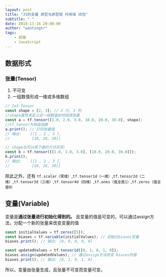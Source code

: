 ```yaml
---
layout: post
title: "JS的变量 原型与原型链 作用域 闭包"
subtitle: " "
date: 2018-11-16 20:00:00
author: "wantingtr"
tags:
    - 前端
    - JavaScript
---
```


## 数据形式
### 张量(Tensor)
1. 不可变
2. 一组数值形成一维或多维数组
```js
// 2x3 Tensor
const shape = [2, 3]; // 2 行, 3 列
//shape属性来定义这一组数值如何组成张量
const a = tf.tensor([1.0, 2.0, 3.0, 10.0, 20.0, 30.0], shape);
//tf.tensor为构造函数
a.print(); // 打印张量值
// 输出:    [[1 , 2 , 3 ],
//          [10, 20, 30]]

// shape也可以用下面的方式实现:
const b = tf.tensor([[1.0, 2.0, 3.0], [10.0, 20.0, 30.0]]);
b.print();
// 输出:    [[1 , 2 , 3 ],
//          [10, 20, 30]]
```
除此之外，还有
`tf.scalar（零维）`,`tf.tensor1d（一维）`,`tf.tensor2d（二维）`,`tf.tensor3d（三维）`,`tf.tensor4d（四维）`,`tf.ones（值全是1）`,`tf.zeros（值全是0）`


## 变量(Variable)
变量是**通过张量进行初始化得到的。**
且变量的值是可变的，可以通过assign方法，分配一个新的张量来改变变量的值  
```js
const initialValues = tf.zeros([5]);
const biases = tf.variable(initialValues); // 初始化biases变量
biases.print(); // 输出: [0, 0, 0, 0, 0]

const updatedValues = tf.tensor1d([0, 1, 0, 1, 0]);
biases.assign(updatedValues); // 通过assign方法改变 biases的值
biases.print(); // 输出: [0, 1, 0, 1, 0]
```
所以，变量由张量生成，且张量不可变而变量可变。